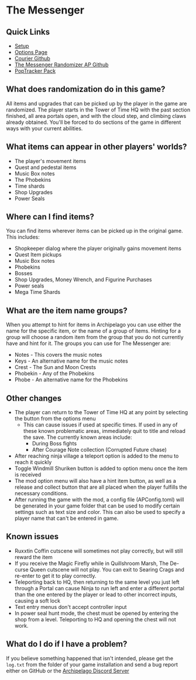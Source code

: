 # The Messenger

## Quick Links
- [Setup](/tutorial/The%20Messenger/setup/en)
- [Options Page](/games/The%20Messenger/player-options)
- [Courier Github](https://github.com/Brokemia/Courier)
- [The Messenger Randomizer AP Github](https://github.com/alwaysintreble/TheMessengerRandomizerModAP)
- [PopTracker Pack](https://github.com/alwaysintreble/TheMessengerTrackPack)

## What does randomization do in this game?

All items and upgrades that can be picked up by the player in the game are randomized. The player starts in the Tower of
Time HQ with the past section finished, all area portals open, and with the cloud step, and climbing claws already
obtained. You'll be forced to do sections of the game in different ways with your current abilities.

## What items can appear in other players' worlds?

* The player's movement items
* Quest and pedestal items
* Music Box notes
* The Phobekins
* Time shards
* Shop Upgrades
* Power Seals

## Where can I find items?

You can find items wherever items can be picked up in the original game. This includes:
* Shopkeeper dialog where the player originally gains movement items
* Quest Item pickups
* Music Box notes
* Phobekins
* Bosses
* Shop Upgrades, Money Wrench, and Figurine Purchases
* Power seals
* Mega Time Shards

## What are the item name groups?

When you attempt to hint for items in Archipelago you can use either the name for the specific item, or the name of a
group of items. Hinting for a group will choose a random item from the group that you do not currently have and hint
for it. The groups you can use for The Messenger are:
* Notes - This covers the music notes
* Keys - An alternative name for the music notes
* Crest - The Sun and Moon Crests
* Phobekin - Any of the Phobekins
* Phobe - An alternative name for the Phobekins

## Other changes

* The player can return to the Tower of Time HQ at any point by selecting the button from the options menu
    * This can cause issues if used at specific times. If used in any of these known problematic areas, immediately
quit to title and reload the save. The currently known areas include:
        * During Boss fights
        * After Courage Note collection (Corrupted Future chase)
* After reaching ninja village a teleport option is added to the menu to reach it quickly
* Toggle Windmill Shuriken button is added to option menu once the item is received
* The mod option menu will also have a hint item button, as well as a release and collect button that are all placed
when the player fulfills the necessary conditions.
* After running the game with the mod, a config file (APConfig.toml) will be generated in your game folder that can be
used to modify certain settings such as text size and color. This can also be used to specify a player name that can't
be entered in game.

## Known issues
* Ruxxtin Coffin cutscene will sometimes not play correctly, but will still reward the item
* If you receive the Magic Firefly while in Quillshroom Marsh, The De-curse Queen cutscene will not play. You can exit
to Searing Crags and re-enter to get it to play correctly.
* Teleporting back to HQ, then returning to the same level you just left through a Portal can cause Ninja to run left
and enter a different portal than the one entered by the player or lead to other incorrect inputs, causing a soft lock
* Text entry menus don't accept controller input
* In power seal hunt mode, the chest must be opened by entering the shop from a level. Teleporting to HQ and opening the
chest will not work.

## What do I do if I have a problem?

If you believe something happened that isn't intended, please get the `log.txt` from the folder of your game
installation and send a bug report either on GitHub or the [Archipelago Discord Server](http://archipelago.gg/discord)
